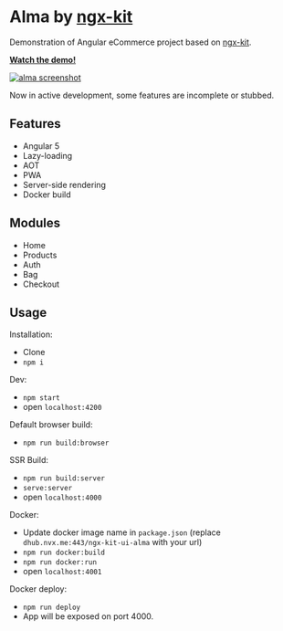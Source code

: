 # Alma by [ngx-kit](https://ngx-kit.com)

Demonstration of Angular eCommerce project based on [ngx-kit](https://ngx-kit.com).

[**Watch the demo!**](https://alma.ngx-kit.com)

[![alma screenshot](./screenshot.png)](https://alma.ngx-kit.com)

Now in active development, some features are incomplete or stubbed.


## Features

* Angular 5
* Lazy-loading
* AOT
* PWA
* Server-side rendering
* Docker build


## Modules

* Home
* Products
* Auth
* Bag
* Checkout


## Usage

Installation:

* Clone
* `npm i`

Dev:

* `npm start`
* open `localhost:4200`

Default browser build:

* `npm run build:browser`

SSR Build:

* `npm run build:server`
* `serve:server`
* open `localhost:4000`

Docker:

* Update docker image name in `package.json` (replace `dhub.nvx.me:443/ngx-kit-ui-alma` with your url)
* `npm run docker:build`
* `npm run docker:run`
* open `localhost:4001`

Docker deploy:

* `npm run deploy`
* App will be exposed on port 4000.
